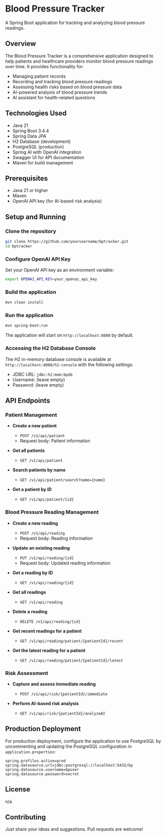 # Blood Pressure Tracker

A Spring Boot application for tracking and analyzing blood pressure readings.

## Overview

The Blood Pressure Tracker is a comprehensive application designed to help patients and healthcare providers monitor blood pressure readings over time. It provides functionality for:

- Managing patient records
- Recording and tracking blood pressure readings
- Assessing health risks based on blood pressure data
- AI-powered analysis of blood pressure trends
- AI assistant for health-related questions

## Technologies Used

- Java 21
- Spring Boot 3.4.4
- Spring Data JPA
- H2 Database (development)
- PostgreSQL (production)
- Spring AI with OpenAI integration
- Swagger UI for API documentation
- Maven for build management

## Prerequisites

- Java 21 or higher
- Maven
- OpenAI API key (for AI-based risk analysis)

## Setup and Running

### Clone the repository

```bash
git clone https://github.com/yourusername/bptracker.git
cd bptracker
```

### Configure OpenAI API Key

Set your OpenAI API key as an environment variable:

```bash
export OPENAI_API_KEY=your_openai_api_key
```

### Build the application

```bash
mvn clean install
```

### Run the application

```bash
mvn spring-boot:run
```

The application will start on `http://localhost:8080` by default.

### Accessing the H2 Database Console

The H2 in-memory database console is available at `http://localhost:8080/h2-console` with the following settings:
- JDBC URL: `jdbc:h2:mem:bpdb`
- Username: (leave empty)
- Password: (leave empty)

## API Endpoints

### Patient Management

- **Create a new patient**
  - `POST /v1/api/patient`
  - Request body: Patient information

- **Get all patients**
  - `GET /v1/api/patient`

- **Search patients by name**
  - `GET /v1/api/patient/search?name={name}`

- **Get a patient by ID**
  - `GET /v1/api/patient/{id}`

### Blood Pressure Reading Management

- **Create a new reading**
  - `POST /v1/api/reading`
  - Request body: Reading information

- **Update an existing reading**
  - `PUT /v1/api/reading/{id}`
  - Request body: Updated reading information

- **Get a reading by ID**
  - `GET /v1/api/reading/{id}`

- **Get all readings**
  - `GET /v1/api/reading`

- **Delete a reading**
  - `DELETE /v1/api/reading/{id}`

- **Get recent readings for a patient**
  - `GET /v1/api/reading/patient/{patientId}/recent`

- **Get the latest reading for a patient**
  - `GET /v1/api/reading/patient/{patientId}/latest`

### Risk Assessment

- **Capture and assess immediate reading**
  - `POST /v1/api/risk/{patientId}/immediate`

- **Perform AI-based risk analysis**
  - `GET /v1/api/risk/{patientId}/analyzeAI`

## Production Deployment

For production deployment, configure the application to use PostgreSQL by uncommenting and updating the PostgreSQL configuration in `application.properties`:

```properties
spring.profiles.active=prod
spring.datasource.url=jdbc:postgresql://localhost:5432/bp
spring.datasource.username=bpuser
spring.datasource.password=secret
```

## License

n/a

## Contributing

Just share your ideas and suggestions. Pull requests are welcome!
